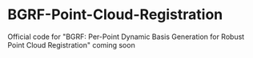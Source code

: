 # BGRF-Point-Cloud-Registration
Official code for "BGRF: Per-Point Dynamic Basis Generation for Robust Point Cloud Registration"
coming soon
